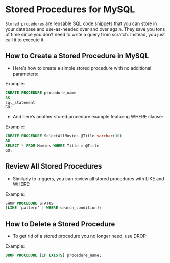 # Stored Procedures for MySQL

`Stored procedures` are reusable SQL code snippets that you can store in your database and use-as-needed over and over again. They save you tons of time since you don’t need to write a query
from scratch. Instead, you just call it to execute it.

## How to Create a Stored Procedure in MySQL

- Here’s how to create a simple stored procedure with no additional parameters:

Example:

```sql
CREATE PROCEDURE procedure_name
AS
sql_statement
GO;
```

- And here’s another stored procedure example featuring WHERE clause:

Example:

```sql
CREATE PROCEDURE SelectAllMovies @Title varchar(30)
AS
SELECT * FROM Movies WHERE Title = @Title
GO;
```

## Review All Stored Procedures

- Similarly to triggers, you can review all stored procedures with LIKE and WHERE:

Example:

```sql
SHOW PROCEDURE STATUS
[LIKE ‘pattern’ | WHERE search_condition];
```

## How to Delete a Stored Procedure

- To get rid of a stored procedure you no longer need, use DROP:

Example:

```sql
DROP PROCEDURE [IF EXISTS] procedure_name;
```
